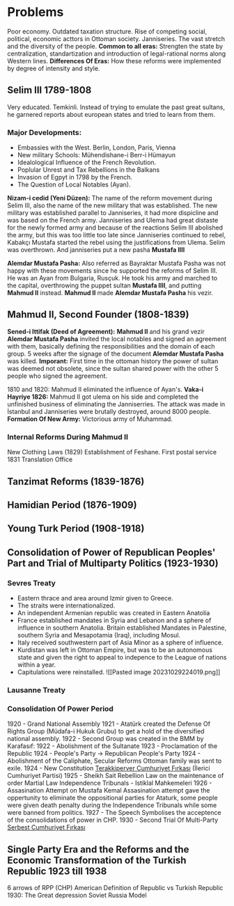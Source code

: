 # Problems
Poor economy.
Outdated taxation structure.
Rise of competing social, political, economic acttors in Ottoman society.
Janniseries.
The vast stretch and the diversity of the people.
**Common to all eras:** Strengten the state by centralization, standartization and introduction of legal-rational norms along Western lines.
**Differences Of Eras:** How these reforms were implemented by degree of intensity and style. 
## Selim III 1789-1808
Very educated. Temkinli. Instead of trying to emulate the past great sultans, he garnered reports about european states and tried to learn from them.
### Major Developments: 
- Embassies with the West. Berlin, London, Paris, Vienna
- New military Schools: Mühendishane-i Berr-i Hümayun
- Idealological Influence of the French Revolution.
- Poplular Unrest and Tax Rebellions in the Balkans
- Invasion of Egpyt in 1798 by the French.
- The Question of Local Notables (Ayan).

**Nizam-i cedid (Yeni Düzen):** The name of the reform movement during Selim III, also the name of the new military that was established. The new military was established parallel to Janniseries, it had more dispicline and was based on the French army. Janniseries and Ulema had great distaste for the newly formed army and because of the reactions Selim III abolished the army, but this was too little too late since Janniseries continued to rebel, Kabakçı Mustafa started the rebel using the justifications from Ulema. Selim was overthrown. And janniseries put a new pasha **Mustafa IIII**

**Alemdar Mustafa Pasha:** Also referred as Bayraktar Mustafa Pasha was not happy with these movements since he supported the reforms of Selim III. He was an Ayan from Bulgaria, Rusçuk. He took his army and marched to the capital, overthrowing the puppet sultan **Mustafa IIII**, and putting **Mahmud II** instead. **Mahmud II** made **Alemdar Mustafa Pasha** his vezir.

## Mahmud II, Second Founder (1808-1839)

**Sened-i Ittifak (Deed of Agreement):** **Mahmud II** and his grand vezir **Alemdar Mustafa Pasha** invited the local notables and signed an agreement with them, basically defining the responsibilities and the domain of each group. 5 weeks after the signage of the document **Alemdar Mustafa Pasha** was killed. 
**Imporant:** First time in the ottoman history the power of sultan was deemed not obsolete, since the sultan shared power with the other 5 people who signed the agreement.


1810 and 1820: Mahmud II eliminated the influence of Ayan's.
**Vaka-i Hayriye 1826:** Mahmud II got ulema on his side and completed the unfinished business of eliminating the Janniserries. The attack was made in İstanbul and Janniseries were brutally destroyed, around 8000 people.
**Formation Of New Army:** Victorious army of Muhammad.

### Internal Reforms During Mahmud II
New Clothing Laws (1829)
Establishment of Feshane.
First postal service 1831
Translation Office

## Tanzimat Reforms (1839-1876)
## Hamidian Period (1876-1909)
## Young Turk Period (1908-1918)

## Consolidation of Power of Republican Peoples' Part and Trial of Multiparty Politics (1923-1930)

### Sevres Treaty
- Eastern thrace and area around Izmir given to Greece.
- The straits were internationalized.
- An independent Armenian republic was created in Eastern Anatolia
- France established mandates in Syria and Lebanon and a sphere of influence in southern Anatolia. Britain established Mandates in Palestine, southern Syria and Mesapotamia (Iraq), including Mosul.
- Italy received southwestern part of Asia Minor as a sphere of influence.
-  Kurdistan was left in Ottoman Empire, but was to be an autonomous state and given the right to appeal to indepence to the League of nations within a year.
- Capitulations were reinstalled.
![[Pasted image 20231029224019.png]]

### Lausanne Treaty


### Consolidation Of Power Period
1920 - Grand National Assembly
1921 - Atatürk created the Defense Of Rights Group (Müdafa-i Hukuk Grubu) to get a hold of the diversified national assembly.
1922 - Second Group was created in the BMM by Karafasıf:
1922 - Abolishment of the Sultanate
1923 - Proclamation of the Republic
1924 - People's Party -> Republican People's Party
1924 - Abolishment of the Caliphate, Secular Reforms
	Ottoman family was sent to exile.
1924 - New Constitution
	[Terakkiperver Cumhuriyet Fırkası](https://tr.wikipedia.org/wiki/Terakkiperver_Cumhuriyet_F%C4%B1rkas%C4%B1) (İlerici Cumhuriyet Partisi)
1925 - Sheikh Sait Rebellion
	Law on the maintenance of order
	Martial Law
	Independence Tribunals - Istiklal Mahkemeleri
1926 - Assasination Attempt on Mustafa Kemal
	Assasination attempt gave the oppertunity to eliminate the oppositional parties for Ataturk, some people were given death penalty during the Independence Tribunals while some were banned from politics.
1927 - The Speech
	Symbolises the acceptence of the consolidations of power in CHP.
1930 - Second Trial Of Multi-Party
	[Serbest Cumhuriyet Fırkası](https://tr.wikipedia.org/wiki/Serbest_Cumhuriyet_F%C4%B1rkas%C4%B1 "Serbest Cumhuriyet Fırkası")

## Single Party Era and the Reforms and the Economic Transformation of the Turkish Republic 1923 till 1938
6 arrows of RPP (CHP)
American Definition of Republic vs Turkish Republic
1930: The Great depression
Soviet Russia Model